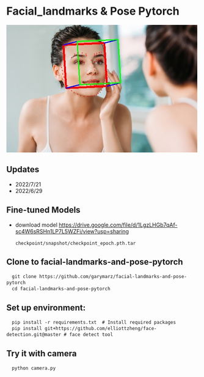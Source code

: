 # Facial_landmarks & Pose Pytorch

![image](https://github.com/garymarz/facial-landmarks-and-pose-pytorch/blob/main/Demo4.jpg)

## Updates
*  2022/7/21
*  2022/6/29
## Fine-tuned Models
* download model https://drive.google.com/file/d/1LgzLHGb7qAf-sc4W6sRSHn1LP7L5WZFi/view?usp=sharing  

      checkpoint/snapshot/checkpoint_epoch.pth.tar
## Clone to facial-landmarks-and-pose-pytorch
      git clone https://github.com/garymarz/facial-landmarks-and-pose-pytorch  
      cd facial-landmarks-and-pose-pytorch
##  Set up environment:   
      pip install -r requirements.txt  # Install required packages
      pip install git+https://github.com/elliottzheng/face-detection.git@master # face detect tool
##  Try it with camera      
      python camera.py  
